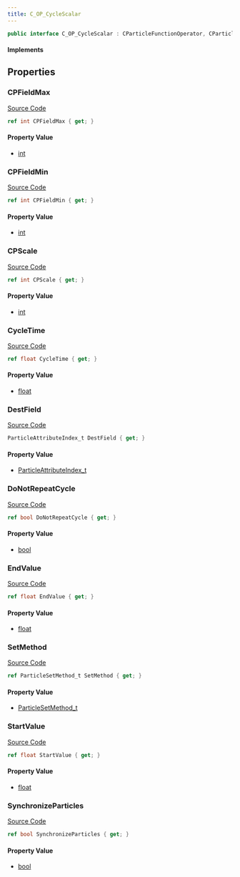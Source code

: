 ```yaml
---
title: C_OP_CycleScalar
---
```


```csharp
public interface C_OP_CycleScalar : CParticleFunctionOperator, CParticleFunction, ISchemaClass<CParticleFunction>, ISchemaClass<CParticleFunctionOperator>, ISchemaClass<C_OP_CycleScalar>, ISchemaField, ISchemaClass, INativeHandle
```

#### Implements

## Properties

### CPFieldMax

[Source Code](https://github.com/swiftly-solution/swiftlys2/blob/main/managed/src/SwiftlyS2.Generated/Schemas/Interfaces/C_OP_CycleScalar.cs#L33)

```csharp
ref int CPFieldMax { get; }
```

#### Property Value

- [int](https://learn.microsoft.com/dotnet/api/system.int32)

### CPFieldMin

[Source Code](https://github.com/swiftly-solution/swiftlys2/blob/main/managed/src/SwiftlyS2.Generated/Schemas/Interfaces/C_OP_CycleScalar.cs#L31)

```csharp
ref int CPFieldMin { get; }
```

#### Property Value

- [int](https://learn.microsoft.com/dotnet/api/system.int32)

### CPScale

[Source Code](https://github.com/swiftly-solution/swiftlys2/blob/main/managed/src/SwiftlyS2.Generated/Schemas/Interfaces/C_OP_CycleScalar.cs#L29)

```csharp
ref int CPScale { get; }
```

#### Property Value

- [int](https://learn.microsoft.com/dotnet/api/system.int32)

### CycleTime

[Source Code](https://github.com/swiftly-solution/swiftlys2/blob/main/managed/src/SwiftlyS2.Generated/Schemas/Interfaces/C_OP_CycleScalar.cs#L23)

```csharp
ref float CycleTime { get; }
```

#### Property Value

- [float](https://learn.microsoft.com/dotnet/api/system.single)

### DestField

[Source Code](https://github.com/swiftly-solution/swiftlys2/blob/main/managed/src/SwiftlyS2.Generated/Schemas/Interfaces/C_OP_CycleScalar.cs#L17)

```csharp
ParticleAttributeIndex_t DestField { get; }
```

#### Property Value

- [ParticleAttributeIndex_t](/docs/api/shared/schemadefinitions/particleattributeindex_t)

### DoNotRepeatCycle

[Source Code](https://github.com/swiftly-solution/swiftlys2/blob/main/managed/src/SwiftlyS2.Generated/Schemas/Interfaces/C_OP_CycleScalar.cs#L25)

```csharp
ref bool DoNotRepeatCycle { get; }
```

#### Property Value

- [bool](https://learn.microsoft.com/dotnet/api/system.boolean)

### EndValue

[Source Code](https://github.com/swiftly-solution/swiftlys2/blob/main/managed/src/SwiftlyS2.Generated/Schemas/Interfaces/C_OP_CycleScalar.cs#L21)

```csharp
ref float EndValue { get; }
```

#### Property Value

- [float](https://learn.microsoft.com/dotnet/api/system.single)

### SetMethod

[Source Code](https://github.com/swiftly-solution/swiftlys2/blob/main/managed/src/SwiftlyS2.Generated/Schemas/Interfaces/C_OP_CycleScalar.cs#L35)

```csharp
ref ParticleSetMethod_t SetMethod { get; }
```

#### Property Value

- [ParticleSetMethod_t](/docs/api/shared/schemadefinitions/particlesetmethod_t)

### StartValue

[Source Code](https://github.com/swiftly-solution/swiftlys2/blob/main/managed/src/SwiftlyS2.Generated/Schemas/Interfaces/C_OP_CycleScalar.cs#L19)

```csharp
ref float StartValue { get; }
```

#### Property Value

- [float](https://learn.microsoft.com/dotnet/api/system.single)

### SynchronizeParticles

[Source Code](https://github.com/swiftly-solution/swiftlys2/blob/main/managed/src/SwiftlyS2.Generated/Schemas/Interfaces/C_OP_CycleScalar.cs#L27)

```csharp
ref bool SynchronizeParticles { get; }
```

#### Property Value

- [bool](https://learn.microsoft.com/dotnet/api/system.boolean)

